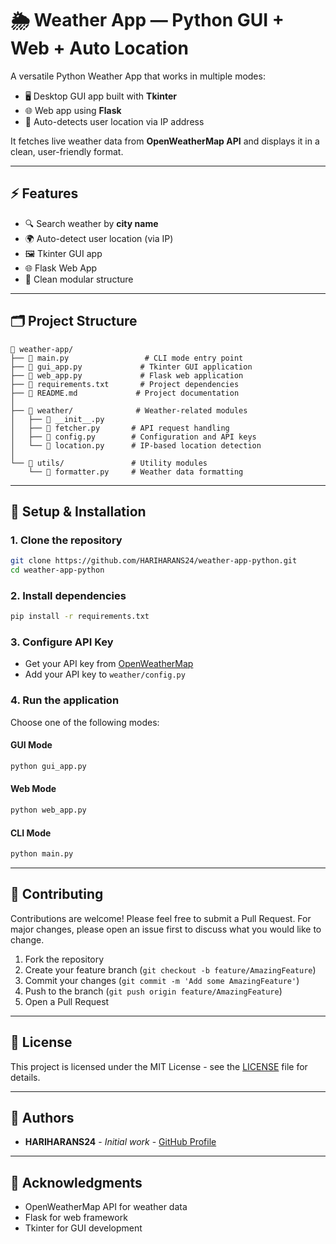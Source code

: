 # 🌦 Weather App — Python GUI + Web + Auto Location

A versatile Python Weather App that works in multiple modes:

- 🖥 Desktop GUI app built with **Tkinter**
- 🌐 Web app using **Flask**
- 📍 Auto-detects user location via IP address

It fetches live weather data from **OpenWeatherMap API** and displays it in a clean, user-friendly format.

---

## ⚡ Features

- 🔍 Search weather by **city name**
- 🌍 Auto-detect user location (via IP)
- 🖼 Tkinter GUI app
- 🌐 Flask Web App
- 🔧 Clean modular structure

---

## 🗂 Project Structure

```
📁 weather-app/
├── 📄 main.py                 # CLI mode entry point
├── 📄 gui_app.py             # Tkinter GUI application
├── 📄 web_app.py             # Flask web application
├── 📄 requirements.txt       # Project dependencies
├── 📄 README.md             # Project documentation
│
├── 📁 weather/              # Weather-related modules
│   ├── 📄 __init__.py
│   ├── 📄 fetcher.py       # API request handling
│   ├── 📄 config.py        # Configuration and API keys
│   └── 📄 location.py      # IP-based location detection
│
└── 📁 utils/               # Utility modules
    └── 📄 formatter.py     # Weather data formatting
```

---

## 🚀 Setup & Installation

### 1. Clone the repository
```bash
git clone https://github.com/HARIHARANS24/weather-app-python.git
cd weather-app-python
```

### 2. Install dependencies
```bash
pip install -r requirements.txt
```

### 3. Configure API Key
- Get your API key from [OpenWeatherMap](https://openweathermap.org/api)
- Add your API key to `weather/config.py`

### 4. Run the application
Choose one of the following modes:

#### GUI Mode
```bash
python gui_app.py
```

#### Web Mode
```bash
python web_app.py
```

#### CLI Mode
```bash
python main.py
```

---

## 🤝 Contributing

Contributions are welcome! Please feel free to submit a Pull Request. For major changes, please open an issue first to discuss what you would like to change.

1. Fork the repository
2. Create your feature branch (`git checkout -b feature/AmazingFeature`)
3. Commit your changes (`git commit -m 'Add some AmazingFeature'`)
4. Push to the branch (`git push origin feature/AmazingFeature`)
5. Open a Pull Request

---

## 📝 License

This project is licensed under the MIT License - see the [LICENSE](LICENSE) file for details.

---

## 👥 Authors

- **HARIHARANS24** - *Initial work* - [GitHub Profile](https://github.com/HARIHARANS24)

---

## 🙏 Acknowledgments

- OpenWeatherMap API for weather data
- Flask for web framework
- Tkinter for GUI development

